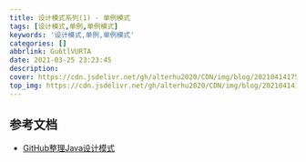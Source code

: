 ```yaml
---
title: 设计模式系列(1) - 单例模式
tags: [设计模式,单例,单例模式]
keywords: '设计模式,单例,单例模式'
categories: []
abbrlink: Gu6tlVURTA
date: 2021-03-25 23:23:45
description:
cover: https://cdn.jsdelivr.net/gh/alterhu2020/CDN/img/blog/20210414175757.jpeg
top_img: https://cdn.jsdelivr.net/gh/alterhu2020/CDN/img/blog/20210414175757.jpeg
---
```



## 参考文档

* [GitHub整理Java设计模式](https://github.com/iluwatar/java-design-patterns)